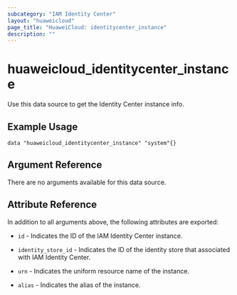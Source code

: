 ```yaml
---
subcategory: "IAM Identity Center"
layout: "huaweicloud"
page_title: "HuaweiCloud: identitycenter_instance"
description: ""
---
```


# huaweicloud_identitycenter_instance

Use this data source to get the Identity Center instance info.

## Example Usage

```hcl
data "huaweicloud_identitycenter_instance" "system"{}
```

## Argument Reference

There are no arguments available for this data source.

## Attribute Reference

In addition to all arguments above, the following attributes are exported:

* `id` - Indicates the ID of the IAM Identity Center instance.

* `identity_store_id` - Indicates the ID of the identity store that associated with IAM Identity Center.

* `urn` - Indicates the uniform resource name of the instance.

* `alias` - Indicates the alias of the instance.
